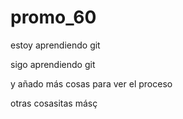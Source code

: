# promo_60


estoy aprendiendo git

sigo aprendiendo git


y añado más cosas para ver el proceso

otras cosasitas másç

